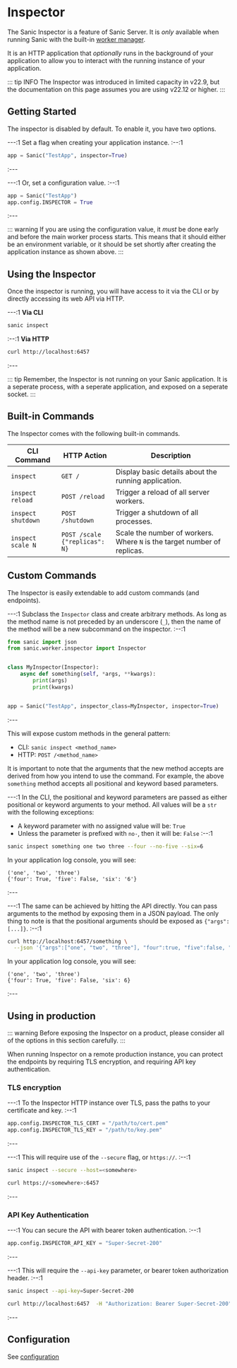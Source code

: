 # Inspector

The Sanic Inspector is a feature of Sanic Server. It is *only* available when running Sanic with the built-in [worker manager](./manager.md).

It is an HTTP application that *optionally* runs in the background of your application to allow you to interact with the running instance of your application.

::: tip INFO
The Inspector was introduced in limited capacity in v22.9, but the documentation on this page assumes you are using v22.12 or higher.
:::

## Getting Started

The inspector is disabled by default. To enable it, you have two options.

---:1
Set a flag when creating your application instance.
:--:1
```python
app = Sanic("TestApp", inspector=True)
```
:---

---:1
Or, set a configuration value.
:--:1
```python
app = Sanic("TestApp")
app.config.INSPECTOR = True
```
:---

::: warning
If you are using the configuration value, it *must* be done early and before the main worker process starts. This means that it should either be an environment variable, or it should be set shortly after creating the application instance as shown above.
:::

## Using the Inspector

Once the inspector is running, you will have access to it via the CLI or by directly accessing its web API via HTTP.

---:1
**Via CLI**
```sh
sanic inspect
```
:--:1
**Via HTTP**
```sh
curl http://localhost:6457
```
:---

::: tip
Remember, the Inspector is not running on your Sanic application. It is a seperate process, with a seperate application, and exposed on a seperate socket.
:::

## Built-in Commands

The Inspector comes with the following built-in commands. 

| CLI Command        | HTTP Action                        | Description                                                              |
|--------------------|------------------------------------|--------------------------------------------------------------------------|
| `inspect`          | `GET /`                            | Display basic details about the running application.                     |
| `inspect reload`   | `POST /reload`                     | Trigger a reload of all server workers.                                  |
| `inspect shutdown` | `POST /shutdown`                   | Trigger a shutdown of all processes.                                     |
| `inspect scale N`  | `POST /scale`<br>`{"replicas": N}` | Scale the number of workers. Where `N` is the target number of replicas. |

## Custom Commands

The Inspector is easily extendable to add custom commands (and endpoints).

---:1
Subclass the `Inspector` class and create arbitrary methods. As long as the method name is not preceded by an underscore (`_`), then the name of the method will be a new subcommand on the inspector.
:--:1
```python
from sanic import json
from sanic.worker.inspector import Inspector


class MyInspector(Inspector):
    async def something(self, *args, **kwargs):
        print(args)
        print(kwargs)


app = Sanic("TestApp", inspector_class=MyInspector, inspector=True)
```
:---

This will expose custom methods in the general pattern:

- CLI: `sanic inspect <method_name>`
- HTTP: `POST /<method_name>`

It is important to note that the arguments that the new method accepts are derived from how you intend to use the command. For example, the above `something` method accepts all positional and keyword based parameters.

---:1
In the CLI, the positional and keyword parameters are passed as either positional or keyword arguments to your method. All values will be a `str` with the following exceptions:

- A keyword parameter with no assigned value will be: `True`
- Unless the parameter is prefixed with `no-`, then it will be: `False`
:--:1
```sh
sanic inspect something one two three --four --no-five --six=6
```
In your application log console, you will see:
```
('one', 'two', 'three')
{'four': True, 'five': False, 'six': '6'}
```
:---

---:1
The same can be achieved by hitting the API directly. You can pass arguments to the method by exposing them in a JSON payload. The only thing to note is that the positional arguments should be exposed as `{"args": [...]}`.
:--:1
```sh
curl http://localhost:6457/something \
  --json '{"args":["one", "two", "three"], "four":true, "five":false, "six":6}'
```
In your application log console, you will see:
```
('one', 'two', 'three')
{'four': True, 'five': False, 'six': 6}
```
:---


## Using in production

::: warning
Before exposing the Inspector on a product, please consider all of the options in this section carefully.
:::

When running Inspector on a remote production instance, you can protect the endpoints by requiring TLS encryption, and requiring API key authentication.

### TLS encryption

---:1
To the Inspector HTTP instance over TLS, pass the paths to your certificate and key.
:--:1
```python
app.config.INSPECTOR_TLS_CERT = "/path/to/cert.pem"
app.config.INSPECTOR_TLS_KEY = "/path/to/key.pem"
```
:---

---:1
This will require use of the `--secure` flag, or `https://`.
:--:1
```sh
sanic inspect --secure --host=<somewhere>
```
```sh
curl https://<somewhere>:6457
```
:---

### API Key Authentication

---:1
You can secure the API with bearer token authentication.
:--:1
```python
app.config.INSPECTOR_API_KEY = "Super-Secret-200"
```
:---

---:1
This will require the `--api-key` parameter, or bearer token authorization header.
:--:1
```sh
sanic inspect --api-key=Super-Secret-200
```
```sh
curl http://localhost:6457  -H "Authorization: Bearer Super-Secret-200"
```
:---

## Configuration

See [configuration](./configuration.md)
